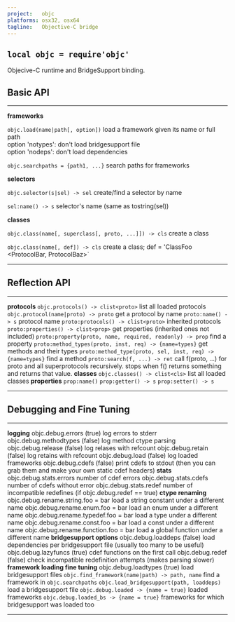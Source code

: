 ```yaml
---
project:   objc
platforms: osx32, osx64
tagline:   Objective-C bridge
---
```


## `local objc = require'objc'`

Objecive-C runtime and BridgeSupport binding.

## Basic API

----------------------------------------------------------- --------------------------------------------------------------
__frameworks__

`objc.load(name|path[, option])`										load a framework given its name or full path \
																				option 'notypes': don't load bridgesupport file \
																				option 'nodeps': don't load dependencies

`objc.searchpaths = {path1, ...}`									search paths for frameworks

__selectors__

`objc.selector(s|sel) -> sel`											create/find a selector by name

`sel:name() -> s`															selector's name (same as tostring(sel))

__classes__

`objc.class(name[, superclass[, proto, ...]]) -> cls`			create a class

`objc.class(name[, def]) -> cls`										create a class; def = 'ClassFoo <ProtocolBar, ProtocolBaz>`
----------------------------------------------------------- --------------------------------------------------------------


## Reflection API

----------------------------------------------------------- --------------------------------------------------------------
__protocols__
`objc.protocols() -> clist<proto>`									list all loaded protocols
`objc.protocol(name|proto) -> proto`								get a protocol by name
`proto:name() -> s`														protocol name
`proto:protocols() -> clist<proto>`									inherited protocols
`proto:properties() -> clist<prop>`									get properties (inherited ones not included)
`proto:property(proto, name, required, readonly) -> prop`	find a property
`proto:method_types(proto, inst, req) -> {name=types}`		get methods and their types
`proto:method_type(proto, sel, inst, req) -> {name=types}`	find a method
`proto:search(f, ...) -> ret`											call f(proto, ...) for proto and all superprotocols recursively. stops when f() returns something and returns that value.
__classes__
`objc.classes() -> clist<cls>`										list all loaded classes
__properties__
`prop:name()`
`prop:getter() -> s`
`prop:setter() -> s`
----------------------------------------------------------- --------------------------------------------------------------


## Debugging and Fine Tuning

----------------------------------------------------------- --------------------------------------------------------------
__logging__
objc.debug.errors (true)												log errors to stderr
objc.debug.methodtypes (false)										log method ctype parsing
objc.debug.release (false)												log relases with refcount
objc.debug.retain (false)												log retains with refcount
objc.debug.load (false)													log loaded frameworks
objc.debug.cdefs (false)												print cdefs to stdout (then you can grab them and make your own static cdef headers)
__stats__
objc.debug.stats.errors										         number of cdef errors
objc.debug.stats.cdefs													number of cdefs without error
objc.debug.stats.redef													number of incompatible redefines (if objc.debug.redef == true)
__ctype renaming__
objc.debug.rename.string.foo = bar									load a string constant under a different name
objc.debug.rename.enum.foo = bar										load an enum under a different name
objc.debug.rename.typedef.foo = bar									load a type under a different name
objc.debug.rename.const.foo = bar									load a const under a different name
objc.debug.rename.function.foo = bar								load a global function under a different name
__bridgesupport options__
objc.debug.loaddeps (false)											load dependencies per bridgesupport file (usually too many to be useful)
objc.debug.lazyfuncs (true)											cdef functions on the first call
objc.debug.redef (false)												check incompatible redefinition attempts (makes parsing slower)
__framework loading fine tuning__
objc.debug.loadtypes (true)											load bridgesupport files
`objc.find_framework(name|path) -> path, name`					find a framework in `objc.searchpaths`
`objc.load_bridgesupport(path, loaddeps)`							load a bridgesupport file
`objc.debug.loaded -> {name = true}`								loaded frameworks
`objc.debug.loaded_bs -> {name = true}`							frameworks for which bridgesupport was loaded too
----------------------------------------------------------- --------------------------------------------------------------


